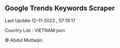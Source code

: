 

## Google Trends Keywords Scraper 
 
Last Update 12-11-2022 , 07:19:17

Country List :
VIETNAM.json



© Abdul Muttaqin 
